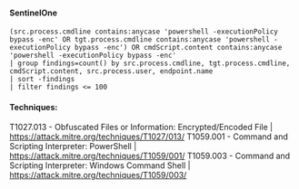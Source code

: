 #### SentinelOne
```
(src.process.cmdline contains:anycase 'powershell -executionPolicy bypass -enc' OR tgt.process.cmdline contains:anycase 'powershell -executionPolicy bypass -enc') OR cmdScript.content contains:anycase 'powershell -executionPolicy bypass -enc' 
| group findings=count() by src.process.cmdline, tgt.process.cmdline, cmdScript.content, src.process.user, endpoint.name 
| sort -findings 
| filter findings <= 100 
```

#### Techniques:
T1027.013 -  Obfuscated Files or Information: Encrypted/Encoded File | https://attack.mitre.org/techniques/T1027/013/
T1059.001 -  Command and Scripting Interpreter: PowerShell | https://attack.mitre.org/techniques/T1059/001/
T1059.003 -  Command and Scripting Interpreter: Windows Command Shell | https://attack.mitre.org/techniques/T1059/003/
